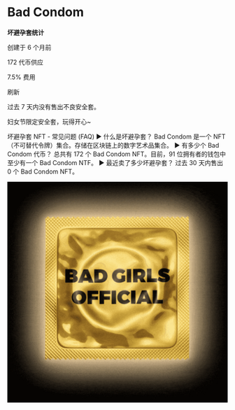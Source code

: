 # Bad Condom

**坏避孕套统计**

创建于 6 个月前

172 代币供应

7.5% 费用

刷新

过去 7 天内没有售出不良安全套。

妇女节限定安全套，玩得开心~

坏避孕套 NFT - 常见问题 (FAQ)
▶ 什么是坏避孕套？
Bad Condom 是一个 NFT（不可替代令牌）集合。存储在区块链上的数字艺术品集合。
▶ 有多少个 Bad Condom 代币？
总共有 172 个 Bad Condom NFT。目前，91 位拥有者的钱包中至少有一个 Bad Condom NTF。
▶ 最近卖了多少坏避孕套？
过去 30 天内售出 0 个 Bad Condom NFT。

![nft](WX20220904-222514@2x.png)
